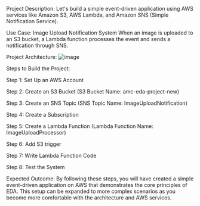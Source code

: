 Project Description:
Let's build a simple event-driven application using AWS services like Amazon S3, AWS Lambda, and Amazon SNS (Simple Notification Service).

Use Case: Image Upload Notification System
When an image is uploaded to an S3 bucket, a Lambda function processes the event and sends a notification through SNS.

Project Architecture:
![image](https://github.com/user-attachments/assets/0aa17e1d-8368-4ced-9ec6-da6bcfbce0ce)

Steps to Build the Project:

Step 1: Set Up an AWS Account


Step 2: Create an S3 Bucket (S3 Bucket Name: amc-eda-project-new)


Step 3: Create an SNS Topic (SNS Topic Name: ImageUploadNotification)


Step 4: Create a Subscription


Step 5: Create a Lambda Function (Lambda Function Name: ImageUploadProcessor)


Step 6: Add S3 trigger


Step 7: Write Lambda Function Code


Step 8: Test the System


Expected Outcome:
By following these steps, you will have created a simple event-driven application on AWS that demonstrates the core principles of EDA. This setup can be expanded to more complex scenarios as you become more comfortable with the architecture and AWS services. 

